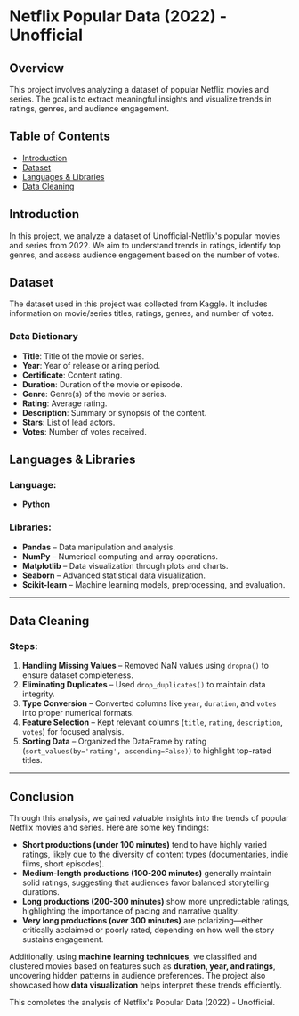 # Netflix Popular Data (2022) - Unofficial

## Overview
This project involves analyzing a dataset of popular Netflix movies and series. The goal is to extract meaningful insights and visualize trends in ratings, genres, and audience engagement.

## Table of Contents
- [Introduction](#introduction)  
- [Dataset](#dataset)  
- [Languages & Libraries](#languages--libraries)  
- [Data Cleaning](#data-cleaning)  

## Introduction
In this project, we analyze a dataset of Unofficial-Netflix's popular movies and series from 2022. We aim to understand trends in ratings, identify top genres, and assess audience engagement based on the number of votes.

## Dataset
The dataset used in this project was collected from Kaggle. It includes information on movie/series titles, ratings, genres, and number of votes.

### Data Dictionary
- **Title**: Title of the movie or series.  
- **Year**: Year of release or airing period.  
- **Certificate**: Content rating.  
- **Duration**: Duration of the movie or episode.  
- **Genre**: Genre(s) of the movie or series.  
- **Rating**: Average rating.  
- **Description**: Summary or synopsis of the content.  
- **Stars**: List of lead actors.  
- **Votes**: Number of votes received.  

## Languages & Libraries  

### **Language:**  
- **Python**  

### **Libraries:**  
- **Pandas** – Data manipulation and analysis.  
- **NumPy** – Numerical computing and array operations.  
- **Matplotlib** – Data visualization through plots and charts.  
- **Seaborn** – Advanced statistical data visualization.  
- **Scikit-learn** – Machine learning models, preprocessing, and evaluation.  

---

## Data Cleaning  

### **Steps:**  
1. **Handling Missing Values** – Removed NaN values using `dropna()` to ensure dataset completeness.  
2. **Eliminating Duplicates** – Used `drop_duplicates()` to maintain data integrity.  
3. **Type Conversion** – Converted columns like `year`, `duration`, and `votes` into proper numerical formats.  
4. **Feature Selection** – Kept relevant columns (`title`, `rating`, `description`, `votes`) for focused analysis.  
5. **Sorting Data** – Organized the DataFrame by rating (`sort_values(by='rating', ascending=False)`) to highlight top-rated titles.  

---

## Conclusion  

Through this analysis, we gained valuable insights into the trends of popular Netflix movies and series. Here are some key findings:  

- **Short productions (under 100 minutes)** tend to have highly varied ratings, likely due to the diversity of content types (documentaries, indie films, short episodes).  
- **Medium-length productions (100-200 minutes)** generally maintain solid ratings, suggesting that audiences favor balanced storytelling durations.  
- **Long productions (200-300 minutes)** show more unpredictable ratings, highlighting the importance of pacing and narrative quality.  
- **Very long productions (over 300 minutes)** are polarizing—either critically acclaimed or poorly rated, depending on how well the story sustains engagement.  

Additionally, using **machine learning techniques**, we classified and clustered movies based on features such as **duration, year, and ratings**, uncovering hidden patterns in audience preferences. The project also showcased how **data visualization** helps interpret these trends efficiently.  


This completes the analysis of Netflix's Popular Data (2022) - Unofficial.

